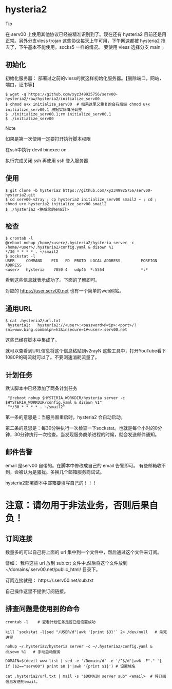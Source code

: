 

# hysteria2
> [!tip]
>
> 在 serv00 上使用其他协议已经被精准识别到了。现在还有 hysteria2 目前还是用正常。另外分支vless trojan 这些协议每天上午可用，下午网速都被 hysteria2 抢去了，下午基本不能使用。socks5 一样的情况。
> 要使用 vless 选择分支 main 。

## 初始化
初始化服务器： 部署过之前的vless的就这样初始化服务器。【删除端口，网站，端口，证书等】 
```shell
$ wget -q https://github.com/xyz349925756/serv00-hysteria2/raw/hysteria2/initialize_serv00
$ chmod u+x initialize_serv00  # 如果这里又重复的会有后缀 chmod u+x initialize_serv00.1 根据实际情况调整
$ ./initialize_serv00.1;rm initialize_serv00.1
$ ./initialize_serv00
```
> [!note]
>
> 如果是第一次使用一定要打开执行脚本权限 
>
> 在ssh中执行 devil binexec on 
>
> 执行完成关闭 ssh 再使用 ssh 登入服务器


## 使用
```shell
$ git clone -b hysteria2 https://github.com/xyz349925756/serv00-hysteria2.git
$ cd serv00-v2ray ; cp hysteria2 initialize_serv00 smail2 ~ ; cd ; chmod u+x hysteria2 initialize_serv00 smail2
$ ./hysteria2 <换成您的email>
```

## 检查
```shell
$ crontab -l
@reboot nohup /home/<user>/.hysteria2/hysteria server -c /home/<user>/.hysteria2/config.yaml & disown %1
*/30 * * * * . ~/smail2
$ sockstat -l
USER     COMMAND    PID   FD  PROTO  LOCAL ADDRESS         FOREIGN ADDRESS      
<user>   hysteria    7850 4   udp46  *:5554                *:*
```

看到这些信息就表示成功了。下面的了解即可。

对应的 https://user.serv00.net 也有一个简单的web网站。

## 通用URL

```shell
$ cat .hysteria2/url.txt 
 hysteria2:   hysteria2://<user>:<password>@<ip>:<port>/?sni=www.bing.com&alpn=h3&insecure=1#<user>.serv00.net
```
这些已经在脚本中集成了。

就可以查看到URL信息将这个信息粘贴到v2rayN 这些工具中，打开YouTube看下1080P的码流就可以了。不要测速消耗流量了。

## 计划任务
默认脚本中已经添加了两条计划任务
```shell
 "@reboot nohup $HYSTERIA_WORKDIR/hysteria server -c $HYSTERIA_WORKDIR/config.yaml & disown %1" 
 "*/30 * * * * . ~/smail2" 
```
第一条的意思是：当服务器重启时，hysteria2 会自动启动。

第二条的意思是：每30分钟执行一次检查一下sockstat。也就是每个小时的0分钟，30分钟执行一次检查。当发现服务商杀进程的时候，就会发送邮件通知。

## 邮件告警
email 是serv00 自带的。在脚本中修改成自己的 email 告警即可。
有些邮箱收不到，会被认为是骚扰。多换几个邮箱服务商试试。

hysteria2部署脚本中邮箱要填写自己的！！！

# 注意：请勿用于非法业务，否则后果自负！

## 订阅连接 
数量多的可以自己将上面的 url 集中到一个文件中，然后通过这个文件来订阅。

譬如： 我将这些 url 放到 sub.txt 文件中,然后将这个文件放到 ~/domains/<user>.serv00.net/public_html/ 目录下。

订阅连接就是： https://<user>.serv00.net/sub.txt 

自己操作这里不提供订阅链接。


## 排查问题是使用到的命令
```shell
crontab -l    # 查看计划任务是否已经设置成功

kill `sockstat -l|sed "/USER/d"|awk '{print $3}'` 2> /dev/null   # 杀死进程

nohup ~/.hysteria2/hysteria server -c ~/.hysteria2/config.yaml & disown %1   # 手动启动服务

DOMAIN=$(devil www list | sed -e '/Domain/d' -e '/^$/d'|awk -F"." '{ if ($2=="serv00") print $0 }'|awk '{print $1}') # 设置域名

cat .hysteria2/url.txt | mail -s "$DOMAIN server sub" <email>  # 将订阅信息发送到email。
```